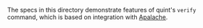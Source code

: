 The specs in this directory demonstrate features of quint's `verify` command,
which is based on integration with
[Apalache](https://github.com/apalache-mc/apalache).
